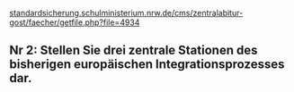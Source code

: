 [standardsicherung.schulministerium.nrw.de/cms/zentralabitur-gost/faecher/getfile.php?file=4934](https://www.standardsicherung.schulministerium.nrw.de/cms/zentralabitur-gost/faecher/getfile.php?file=4934)

Nr 2: Stellen Sie drei zentrale Stationen des bisherigen europäischen Integrationsprozesses dar.
---
